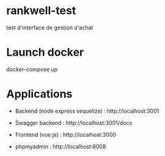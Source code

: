 # rankwell-test
test d'interface de gestion d'achat


# Launch docker 

docker-compose up 


# Applications

- Backend (node express sequelize) : http://localhost:3001

- Swagger backend : http://localhost:3001/docs

- Frontend (vue.js) : http://localhost:3000

- phpmyadmin : http://localhost:8008